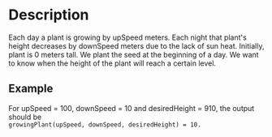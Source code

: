 # Description

Each day a plant is growing by upSpeed meters. Each night that plant's height decreases by downSpeed meters due to the lack of sun heat. Initially, plant is 0 meters tall. We plant the seed at the beginning of a day. We want to know when the height of the plant will reach a certain level.  

## Example

For upSpeed = 100, downSpeed = 10 and desiredHeight = 910, the output should be  
`growingPlant(upSpeed, downSpeed, desiredHeight) = 10.`  

